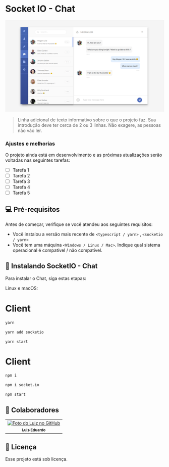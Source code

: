 # Socket IO - Chat

<img src="https://github.com/Luizrtr/Socket.io/blob/main/client/src/assets/exemple.png?raw=true" alt="exemplo imagem">

> Linha adicional de texto informativo sobre o que o projeto faz. Sua introdução deve ter cerca de 2 ou 3 linhas. Não exagere, as pessoas não vão ler.

### Ajustes e melhorias

O projeto ainda está em desenvolvimento e as próximas atualizações serão voltadas nas seguintes tarefas:

- [ ] Tarefa 1
- [ ] Tarefa 2
- [ ] Tarefa 3
- [ ] Tarefa 4
- [ ] Tarefa 5

## 💻 Pré-requisitos

Antes de começar, verifique se você atendeu aos seguintes requisitos:

<!---Estes são apenas requisitos de exemplo. Adicionar, duplicar ou remover conforme necessário--->

- Você instalou a versão mais recente de `<typescript / yarn>` , `<socketio / yarn>`
- Você tem uma máquina `<Windows / Linux / Mac>`. Indique qual sistema operacional é compatível / não compatível.

## 🚀 Instalando SocketIO - Chat

Para instalar o Chat, siga estas etapas:

Linux e macOS:

# Client
```
yarn
```

```
yarn add socketio
```

```
yarn start
```

# Client

```
npm i
```

```
npm i socket.io
```

```
npm start
```


## 🤝 Colaboradores

<table>
  <tr>
    <td align="center">
      <a href="https://github.com/Luizrtr">
        <img src="https://avatars.githubusercontent.com/u/71350695?v=4" width="100px;" alt="Foto do Luiz no GitHub"/><br>
        <sub>
          <b>Luiz Eduardo</b>
        </sub>
      </a>
    </td>
  </tr>
</table>

## 📝 Licença

Esse projeto está sob licença.

